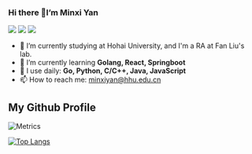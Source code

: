 ### Hi there 👋I’m Minxi Yan
![](https://komarev.com/ghpvc/?username=Yan0613&color=brightgreen)
![](https://img.shields.io/badge/dynamic/json?color=brightgreen&label=stars&query=%24.stars&url=https%3A%2F%2Fapi.github-star-counter.workers.dev%2Fuser%2FYan0613)
![](https://img.shields.io/github/followers/Yan0613?color=brightgreen)  
- 🔭 I’m currently studying at Hohai University, and I'm a RA at Fan Liu's lab.  
- 🌱 I’m currently learning **Golang, React, Springboot**  
- 🚀 I use daily: **Go, Python, C/C++, Java, JavaScript**  
- 📫 How to reach me: minxiyan@hhu.edu.cn

## My Github Profile
![Metrics](https://metrics.lecoq.io/Yan0613?template=classic&base=header%2C%20activity%2C%20community%2C%20repositories%2C%20metadata&base.indepth=false&base.hireable=false&base.skip=false&config.timezone=Asia%2FShanghai)
<!-- ![Anurag's GitHub stats](https://github-readme-stats.vercel.app/api?username=Yan0613&show_icons=true) -->
[![Top Langs](https://github-readme-stats.vercel.app/api/top-langs/?username=Yan0613&layout=compact)](https://github.com/Yan0613/github-readme-stats)
